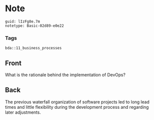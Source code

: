 # Note
```
guid: lIzFg8e.7m
notetype: Basic-02d89-e0e22
```

### Tags
```
bda::11_business_processes
```

## Front
What is the rationale behind the implementation of DevOps?

## Back
The previous waterfall organization of software projects led to long lead times and little flexibility during the development process and regarding later adjustments.
